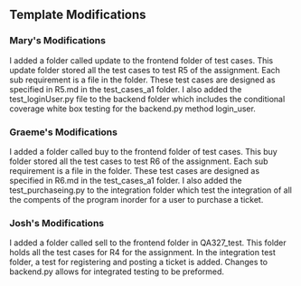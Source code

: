 ## Template Modifications

### Mary's Modifications

I added a folder called update to the frontend folder of test cases. This update folder stored all the test cases to test R5 of the assignment. Each sub requirement is a file in the folder. These test cases are designed as specified in R5.md in the test_cases_a1 folder. I also added the test_loginUser.py file to the backend folder which includes the conditional coverage white box testing for the backend.py method login_user.

### Graeme's Modifications

I added a folder called buy to the frontend folder of test cases. This buy folder stored all the test cases to test R6 of the assignment. Each sub requirement is a file in the folder. These test cases are designed as specified in R6.md in the test_cases_a1 folder. I also added the test_purchaseing.py to the integration folder which test the integration of all the compents of the program inorder for a user to purchase a ticket. 


### Josh's Modifications

I added a folder called sell to the frontend folder in QA327_test. This folder holds all the test cases for R4 for the assignment. In the integration test folder, a test for registering and posting a ticket is added. Changes to backend.py allows for integrated testing to be preformed. 